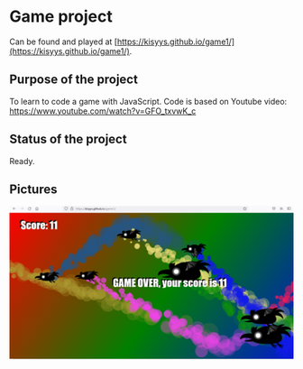 # Game project
Can be found and played at [https://kisyys.github.io/game1/](https://kisyys.github.io/game1/).


## Purpose of the project
To learn to code a game with JavaScript. Code is based on Youtube video: https://www.youtube.com/watch?v=GFO_txvwK_c

## Status of the project
Ready.

## Pictures
![alt text](pic1.png)
